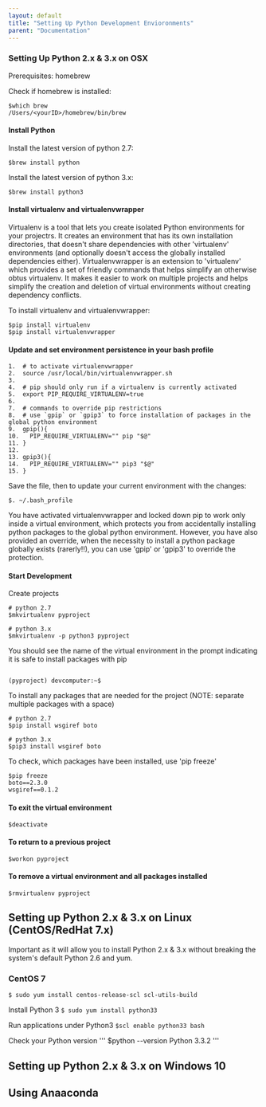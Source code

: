 ```yaml
---
layout: default
title: "Setting Up Python Development Envioronments"
parent: "Documentation"
---
```


### Setting Up Python 2.x & 3.x on OSX

Prerequisites:
homebrew

Check if homebrew is installed:

```
$which brew
/Users/<yourID>/homebrew/bin/brew
```

#### Install Python

Install the latest version of python 2.7:

`$brew install python`

Install the latest version of python 3.x:

`$brew install python3`

#### Install virtualenv and virtualenvwrapper
Virtualenv is a tool that lets you create isolated Python environments for your projectrs.  It creates an environment that has its own installation directories, that doesn't share dependencies with other 'virtualenv' environments (and optionally doesn't access the globally installed dependencies either).  Virtualenvwrapper is an extension to 'virtualenv' which provides a set of friendly commands that helps simplify an otherwise obtus virtualenv.  It makes it easier to work on multiple projects and helps simplify the creation and deletion of virtual environments without creating dependency conflicts.

To install virtualenv and virtualenvwrapper:
```
$pip install virtualenv
$pip install virtualenvwrapper

```

#### Update and set environment persistence in your bash profile

```
1.  # to activate virtualenvwrapper
2.  source /usr/local/bin/virtualenvwrapper.sh
3. 
4.  # pip should only run if a virtualenv is currently activated
5.  export PIP_REQUIRE_VIRTUALENV=true
6. 
7.  # commands to override pip restrictions
8.  # use `gpip` or `gpip3` to force installation of packages in the global python environment
9.  gpip(){
10.   PIP_REQUIRE_VIRTUALENV="" pip "$@"
11. }
12. 
13. gpip3(){
14.   PIP_REQUIRE_VIRTUALENV="" pip3 "$@"
15. }
```

Save the file, then to update your current environment with the changes:

`$. ~/.bash_profile`

You have activated virtualenvwrapper and locked down pip to work only inside a virtual environment, which protects you from accidentally installing python packages to the global python environment.  However, you have also provided an override, when the necessity to install a python package globally exists (rarerly!!), you can use 'gpip' or 'gpip3' to override the protection.

#### Start Development

Create projects 

```
# python 2.7
$mkvirtualenv pyproject

# python 3.x
$mkvirtualenv -p python3 pyproject
```

You should see the name of the virtual environment in the prompt indicating it is safe to install packages with pip

```

(pyproject) devcomputer:~$

```

To install any packages that are needed for the project (NOTE: separate multiple packages with a space)

```
# python 2.7
$pip install wsgiref boto

# python 3.x
$pip3 install wsgiref boto
```

To check, which packages have been installed, use 'pip freeze'

```
$pip freeze
boto==2.3.0
wsgiref==0.1.2
```

#### To exit the virtual environment

`$deactivate`

#### To return to a previous project

`$workon pyproject`

#### To remove a virtual environment and all packages installed

`$rmvirtualenv pyproject`


## Setting up Python 2.x & 3.x on Linux (CentOS/RedHat 7.x)
Important as it will allow you to install Python 2.x & 3.x without breaking the system's default Python 2.6 and yum.

### CentOS 7

`$ sudo yum install centos-release-scl scl-utils-build`

Install Python 3
`$ sudo yum install python33`

Run applications under Python3
`$scl enable python33 bash`

Check your Python version
'''
 $python --version
 Python 3.3.2
'''



## Setting up Python 2.x & 3.x on Windows 10

## Using Anaaconda


